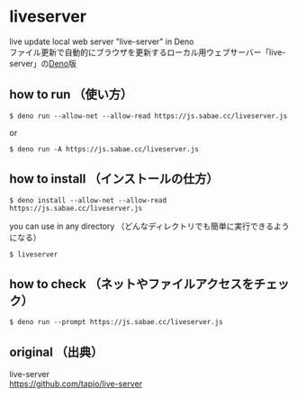 # liveserver
live update local web server "live-server" in Deno  
ファイル更新で自動的にブラウザを更新するローカル用ウェブサーバー「live-server」の[Deno](https://deno.land/)版  

## how to run （使い方）
```
$ deno run --allow-net --allow-read https://js.sabae.cc/liveserver.js
```
or
```
$ deno run -A https://js.sabae.cc/liveserver.js
```

## how to install （インストールの仕方）
```
$ deno install --allow-net --allow-read https://js.sabae.cc/liveserver.js
```
you can use in any directory （どんなディレクトリでも簡単に実行できるようになる）
```
$ liveserver
```

## how to check （ネットやファイルアクセスをチェック）
```
$ deno run --prompt https://js.sabae.cc/liveserver.js
```

## original （出典）
live-server  
https://github.com/tapio/live-server  
